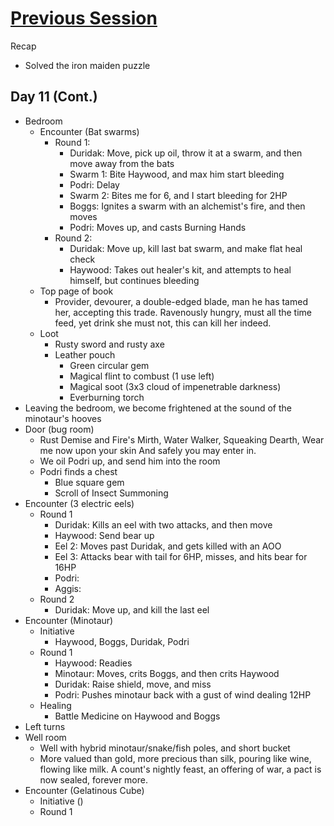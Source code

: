 # [Previous Session](2020-03-09.md) 
Recap

- Solved the iron maiden puzzle

## Day 11 (Cont.) 

- Bedroom
  - Encounter (Bat swarms)
    - Round 1: 
      - Duridak: Move, pick up oil, throw it at a swarm, and then move away from the bats
      - Swarm 1: Bite Haywood, and max him start bleeding
      - Podri: Delay
      - Swarm 2: Bites me for 6, and I start bleeding for 2HP
      - Boggs: Ignites a swarm with an alchemist's fire, and then moves
      - Podri: Moves up, and casts Burning Hands
    - Round 2: 
      - Duridak: Move up, kill last bat swarm, and make flat heal check
      - Haywood: Takes out healer's kit, and attempts to heal himself, but continues bleeding
  - Top page of book
    - Provider, devourer, a double-edged blade, man he has tamed her, accepting this trade. Ravenously hungry, must all the time feed, yet drink she must not, this can kill her indeed.
  - Loot
    - Rusty sword and rusty axe
    - Leather pouch
      - Green circular gem
      - Magical flint to combust (1 use left)
      - Magical soot (3x3 cloud of impenetrable darkness)
      - Everburning torch
- Leaving the bedroom, we become frightened at the sound of the minotaur's hooves
- Door (bug room)
  - Rust Demise and Fire's Mirth, Water Walker, Squeaking Dearth, Wear me now upon your skin And safely you may enter in.
  - We oil Podri up, and send him into the room
  - Podri finds a chest
    - Blue square gem
    - Scroll of Insect Summoning
- Encounter (3 electric eels)
  - Round 1
    - Duridak: Kills an eel with two attacks, and then move
    - Haywood: Send bear up
    - Eel 2: Moves past Duridak, and gets killed with an AOO
    - Eel 3: Attacks bear with tail for 6HP, misses, and hits bear for 16HP
    - Podri: 
    - Aggis: 
  - Round 2
    - Duridak: Move up, and kill the last eel
- Encounter (Minotaur)
  - Initiative 
    - Haywood, Boggs, Duridak, Podri
  - Round 1
    - Haywood: Readies
    - Minotaur: Moves, crits Boggs, and then crits Haywood
    - Duridak: Raise shield, move, and miss
    - Podri: Pushes minotaur back with a gust of wind dealing 12HP
  - Healing
    - Battle Medicine on Haywood and Boggs
- Left turns
- Well room
  - Well with hybrid minotaur/snake/fish poles, and short bucket
  - More valued than gold, more precious than silk, pouring like wine, flowing like milk. A count's nightly feast, an offering of war, a pact is now sealed, forever more.
- Encounter (Gelatinous Cube)
  - Initiative ()
  - Round 1
